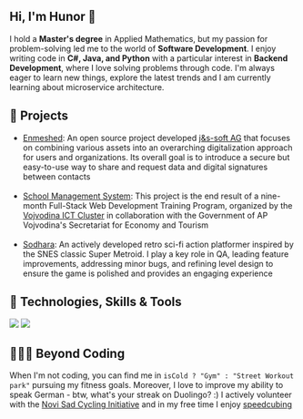 <div>
  <section>
    <h1>Hi, I'm Hunor 👋</h1>
      <p>
        I hold a <strong>Master's degree</strong> in Applied Mathematics, but my passion for problem-solving led me to the world of <strong>Software Development</strong>. I enjoy writing code in <strong>C#, Java, and Python</strong> with a particular interest in <strong>Backend Development</strong>, where I love solving problems through code. I'm always eager to learn new things, explore the latest trends and I am currently learning about microservice architecture.
      </p>
  </section>

  <section>
    <h2>🚀 Projects</h2>
    <ul>
      <li><a href="https://enmeshed.eu/">Enmeshed</a>: An open source project developed <a href="https://www.js-soft.com/en/">j&s-soft AG</a> that focuses on combining various assets into an overarching
digitalization approach for users and organizations. Its overall goal is to introduce a secure but easy-to-use way to share and request
data and digital signatures between contacts</li>
        <br>
<li>
    <a href="https://github.com/HunorTotBagi/school-management-system">School Management System</a>: This project is the end result of a nine-month Full-Stack Web Development Training Program, organized by the 
    <a href="https://vojvodinaictcluster.org/">Vojvodina ICT Cluster</a> in collaboration with the Government of AP Vojvodina's Secretariat for Economy and Tourism
</li><br>

  <li><a href="https://sodhara.com">Sodhara</a>: An actively developed retro sci-fi action platformer inspired by the SNES classic Super Metroid. I play a key role in QA, leading feature improvements, addressing minor bugs, and refining level design to ensure the game is polished and provides an engaging experience
</li>
    </ul>
  </section>

  <section>
    <h2>🔧 Technologies, Skills & Tools</h2>
    <div>
      <img src="https://skillicons.dev/icons?i=cs,java,py,js,dotnet,spring,hibernate,react,unity,mysql,postgres" />
      <img src="https://skillicons.dev/icons?i=docker,git,postman,windows,linux,visualstudio,vscode,eclipse,html,css" />
    </div>
  </section>

  <section>
    <h2>🚴‍♂️💪 Beyond Coding</h2>
    <p>
      When I'm not coding, you can find me in <code>isCold ? "Gym" : "Street Workout park"</code> pursuing my fitness goals. Moreover, I love to improve my ability to speak German - btw, what's your streak on Duolingo? :) I actively volunteer with the <a href="https://nsbi.org.rs/en">Novi Sad Cycling Initiative</a> and in my free time I enjoy <a href="https://en.wikipedia.org/wiki/Speedcubing">speedcubing</a>
    </p>
  </section>
</div>
